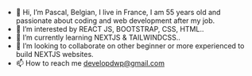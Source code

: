 - 👋 Hi, I’m Pascal, Belgian, I live in France, I am 55 years old and passionate about coding and web development after my job.
- 👀 I’m interested by REACT JS, BOOTSTRAP, CSS, HTML..
- 🌱 I’m currently learning NEXTJS & TAILWINDCSS..
- 💞️ I’m looking to collaborate on other beginner or more experienced to build NEXTJS websites.
- 📫 How to reach me developdwp@gmail.com

<!---
developdwp/developdwp is a ✨ special ✨ repository because its `README.md` (this file) appears on your GitHub profile.
You can click the Preview link to take a look at your changes.
--->

